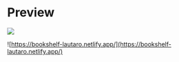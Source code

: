 # Preview
![](https://github.com/talingo/bookshelf-astro/blob/main/assets/Animation.gif)

![https://bookshelf-lautaro.netlify.app/](https://bookshelf-lautaro.netlify.app/)
